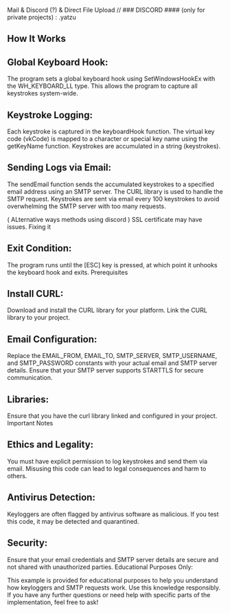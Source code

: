 Mail & Discord (?) & Direct File Upload  //  ### DISCORD #### (only for private projects) : .yatzu


## How It Works
## Global Keyboard Hook:

The program sets a global keyboard hook using SetWindowsHookEx with the WH_KEYBOARD_LL type.
This allows the program to capture all keystrokes system-wide.
## Keystroke Logging:

Each keystroke is captured in the keyboardHook function.
The virtual key code (vkCode) is mapped to a character or special key name using the getKeyName function.
Keystrokes are accumulated in a string (keystrokes).
## Sending Logs via Email:

The sendEmail function sends the accumulated keystrokes to a specified email address using an SMTP server.
The CURL library is used to handle the SMTP request.
Keystrokes are sent via email every 100 keystrokes to avoid overwhelming the SMTP server with too many requests.

( ALternative ways methods using discord ) SSL certificate may have issues. Fixing it
## Exit Condition:

The program runs until the [ESC] key is pressed, at which point it unhooks the keyboard hook and exits.
Prerequisites
## Install CURL:

Download and install the CURL library for your platform.
Link the CURL library to your project.
## Email Configuration:

Replace the EMAIL_FROM, EMAIL_TO, SMTP_SERVER, SMTP_USERNAME, and SMTP_PASSWORD constants with your actual email and SMTP server details.
Ensure that your SMTP server supports STARTTLS for secure communication.
## Libraries:

Ensure that you have the curl library linked and configured in your project.
Important Notes
## Ethics and Legality:

You must have explicit permission to log keystrokes and send them via email.
Misusing this code can lead to legal consequences and harm to others.
## Antivirus Detection:

Keyloggers are often flagged by antivirus software as malicious. If you test this code, it may be detected and quarantined.
## Security:

Ensure that your email credentials and SMTP server details are secure and not shared with unauthorized parties.
Educational Purposes Only:

This example is provided for educational purposes to help you understand how keyloggers and SMTP requests work. Use this knowledge responsibly.
If you have any further questions or need help with specific parts of the implementation, feel free to ask!
